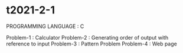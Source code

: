 # t2021-2-1
PROGRAMMING LANGUAGE : C

Problem-1 : Calculator
Problem-2 : Generating order of output with reference to input
Problem-3 : Pattern Problem
Problem-4 : Web page 
